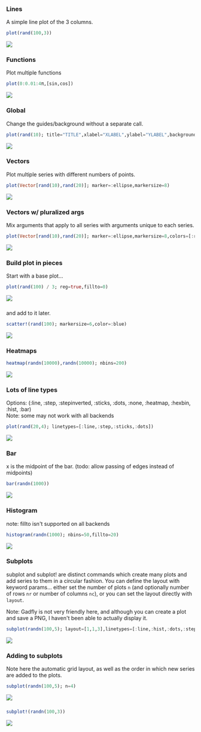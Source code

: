 ### Lines

A simple line plot of the 3 columns.

```julia
plot(rand(100,3))
```

![](../img/gadfly_example_1.png)

### Functions

Plot multiple functions

```julia
plot(0:0.01:4π,[sin,cos])
```

![](../img/gadfly_example_2.png)

### Global

Change the guides/background without a separate call.

```julia
plot(rand(10); title="TITLE",xlabel="XLABEL",ylabel="YLABEL",background_color=RGB(0.5,0.5,0.5))
```

![](../img/gadfly_example_3.png)

### Vectors

Plot multiple series with different numbers of points.

```julia
plot(Vector[rand(10),rand(20)]; marker=:ellipse,markersize=8)
```

![](../img/gadfly_example_4.png)

### Vectors w/ pluralized args

Mix arguments that apply to all series with arguments unique to each series.

```julia
plot(Vector[rand(10),rand(20)]; marker=:ellipse,markersize=8,colors=[:red,:blue])
```

![](../img/gadfly_example_5.png)

### Build plot in pieces

Start with a base plot...

```julia
plot(rand(100) / 3; reg=true,fillto=0)
```

![](../img/gadfly_example_6.png)

### 

and add to it later.

```julia
scatter!(rand(100); markersize=6,color=:blue)
```

![](../img/gadfly_example_7.png)

### Heatmaps



```julia
heatmap(randn(10000),randn(10000); nbins=200)
```

![](../img/gadfly_example_8.png)

### Lots of line types

Options: (:line, :step, :stepinverted, :sticks, :dots, :none, :heatmap, :hexbin, :hist, :bar)  
Note: some may not work with all backends

```julia
plot(rand(20,4); linetypes=[:line,:step,:sticks,:dots])
```

![](../img/gadfly_example_9.png)

### Bar

x is the midpoint of the bar. (todo: allow passing of edges instead of midpoints)

```julia
bar(randn(1000))
```

![](../img/gadfly_example_10.png)

### Histogram

note: fillto isn't supported on all backends

```julia
histogram(randn(1000); nbins=50,fillto=20)
```

![](../img/gadfly_example_11.png)

### Subplots

  subplot and subplot! are distinct commands which create many plots and add series to them in a circular fashion.
  You can define the layout with keyword params... either set the number of plots `n` (and optionally number of rows `nr` or 
  number of columns `nc`), or you can set the layout directly with `layout`.  

  Note: Gadfly is not very friendly here, and although you can create a plot and save a PNG, I haven't been able to actually display it.


```julia
subplot(randn(100,5); layout=[1,1,3],linetypes=[:line,:hist,:dots,:step,:bar],nbins=10,legend=false)
```

![](../img/gadfly_example_12.png)

### Adding to subplots

Note here the automatic grid layout, as well as the order in which new series are added to the plots.

```julia
subplot(randn(100,5); n=4)
```

![](../img/gadfly_example_13.png)

### 



```julia
subplot!(randn(100,3))
```

![](../img/gadfly_example_14.png)

